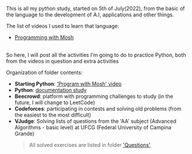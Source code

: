 This is all my python study, started on 5th of July(2022), from the basic of the language to the development of A.I, applications and other things.

The list of videos I used to learn that language:

- [Programming with Mosh](https://www.youtube.com/watch?v=_uQrJ0TkZlc)

<br>
So here, I will post all the activities I'm going to do to practice Python, both from the videos in question and extra activities

Organization of folder contents:

- **Starting Python**: ['Program with Mosh' video](https://www.youtube.com/watch?v=_uQrJ0TkZlc)
- **Python**: [documentation study](https://docs.python.org/3/)
- **Beecrowd**: platform with programming challenges to study (in the future, I will change to LeetCode)
- **Codeforces**: participating in contests and solving old problems (from the easiest to the most difficult)
- **VJudge**: Solving lists of questions from the 'AA' subject (Advanced Algorithms - basic level) at UFCG (Federal University of Campina Grande)
  > All solved exercises are listed in folder ['Questions'](Questions)
